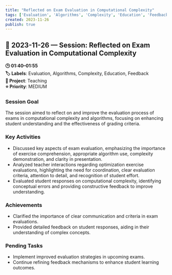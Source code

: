 ```yaml
---
title: "Reflected on Exam Evaluation in Computational Complexity"
tags: ['Evaluation', 'Algorithms', 'Complexity', 'Education', 'Feedback']
created: 2023-11-26
publish: true
---
```


## 📅 2023-11-26 — Session: Reflected on Exam Evaluation in Computational Complexity

**🕒 01:40–01:55**  
**🏷️ Labels**: Evaluation, Algorithms, Complexity, Education, Feedback  
**📂 Project**: Teaching  
**⭐ Priority**: MEDIUM  


### Session Goal
The session aimed to reflect on and improve the evaluation process of exams in computational complexity and algorithms, focusing on enhancing student understanding and the effectiveness of grading criteria.

### Key Activities
- Discussed key aspects of exam evaluation, emphasizing the importance of exercise comprehension, appropriate algorithm use, complexity demonstration, and clarity in presentation.
- Analyzed teacher interactions regarding optimization exercise evaluations, highlighting the need for coordination, clear evaluation criteria, attention to detail, and recognition of student effort.
- Evaluated student responses on computational complexity, identifying conceptual errors and providing constructive feedback to improve understanding.

### Achievements
- Clarified the importance of clear communication and criteria in exam evaluations.
- Provided detailed feedback on student responses, aiding in their understanding of complex concepts.

### Pending Tasks
- Implement improved evaluation strategies in upcoming exams.
- Continue refining feedback mechanisms to enhance student learning outcomes.
